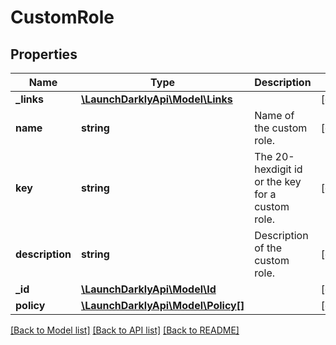 # CustomRole

## Properties
Name | Type | Description | Notes
------------ | ------------- | ------------- | -------------
**_links** | [**\LaunchDarklyApi\Model\Links**](Links.md) |  | [optional] 
**name** | **string** | Name of the custom role. | [optional] 
**key** | **string** | The 20-hexdigit id or the key for a custom role. | [optional] 
**description** | **string** | Description of the custom role. | [optional] 
**_id** | [**\LaunchDarklyApi\Model\Id**](Id.md) |  | [optional] 
**policy** | [**\LaunchDarklyApi\Model\Policy[]**](Policy.md) |  | [optional] 

[[Back to Model list]](../README.md#documentation-for-models) [[Back to API list]](../README.md#documentation-for-api-endpoints) [[Back to README]](../README.md)


